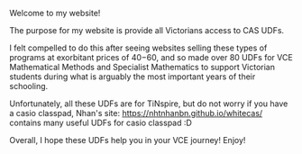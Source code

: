 Welcome to my website!

The purpose for my website is provide all Victorians access to CAS UDFs.

I felt compelled to do this after seeing websites selling these types of programs at exorbitant prices of $40-$60, and so 
made over 80 UDFs for VCE Mathematical Methods and Specialist Mathematics to support Victorian students during what is arguably
the most important years of their schooling.

Unfortunately, all these UDFs are for TiNspire, but do not worry if you have a casio classpad, Nhan's site: https://nhtnhanbn.github.io/whitecas/ 
contains many useful UDFs for casio classpad :D

Overall, I hope these UDFs help you in your VCE journey! Enjoy!
